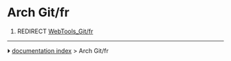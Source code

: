# Arch Git/fr
1.  REDIRECT [WebTools_Git/fr](WebTools_Git/fr.md)



---
⏵ [documentation index](../README.md) > Arch Git/fr
